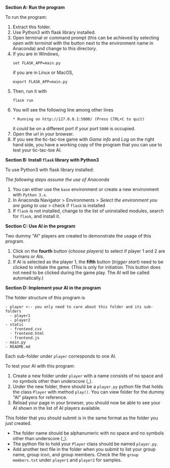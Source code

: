**Section A: Run the program**

To run the program:

1. Extract this folder.
2. Use Python3 with flask library installed.
3. Open terminal or command prompt (this can be achieved by selecting *open with terminal* with the button next to the environment name in Anaconda) and change to this directory.
4. If you are in Windows,
    ```
    set FLASK_APP=main.py
    ```
    if you are in Linux or MacOS,
    ```
    export FLASK_APP=main.py
    ```
5. Then, run it with
    ```
    flask run
    ```
6. You will see the following line among other lines
    ```
    * Running on http://127.0.0.1:5000/ (Press CTRL+C to quit)
    ```
    it could be on a different port if your port `5000` is occupied.
7. Open the url in your browser.
8. If you see the tic-tac-toe game with *Game info* and *Log* on the right hand side, you have a working copy of the program that you can use to test your tic-tac-toe AI.

**Section B: Install `flask` library with Python3**

To use Python3 with flask library installed:

*The following steps assume the use of Anaconda*

1. You can either use the `base` environment or create a new environment with `Python 3.x`.
2. In Anaconda Navigator > Environments > *Select the environment you are going to use* > check if `flask` is installed
3. If `flask` is not installed, change to the list of uninstalled modules, search for `flask`, and install it.

**Section C: Use AI in the program**

Two dummy "AI" players are created to demonstrate the usage of this program.

1. Click on the **fourth** button (*choose players*) to select if player 1 and 2 are humans or AIs.
2. If AI is selected as the player 1, the **fifth** button (*trigger start*) need to be clicked to initiate the game. (This is only for initiation. This button does not need to be clicked during the game play. The AI will be called automatically.)

**Section D: Implement your AI in the program**

The folder structure of this program is
```
- player <-- you only need to care about this folder and its sub-folders
  - player1
  - player2
- static
  - frontend.css
  - frontend.html
  - frontend.js
- main.py
- README.md
```

Each sub-folder under `player` corresponds to one AI.

To test your AI with this program:

1. Create a new folder under `player` with a name consists of no space and no symbols other than underscore (_).
2. Under the new folder, there should be a `player.py` python file that holds the class `Player` with method `play()`. You can view folder for the dummy "AI" players for reference.
3. Reload your page in your browser, you should now be able to see your AI shown in the list of AI players available.

This folder that you should submit is in the same format as the folder you just created. 
* The folder name should be alphanumeric with no space and no symbols other than underscore (_).
* The python file to hold your `Player` class should be named `player.py`.
* Add another text file in the folder when you submit to list your group name, group icon, and group members. Check the file `group members.txt` under `player1` and `player2` for samples.
